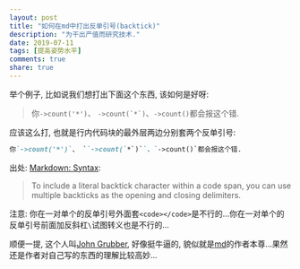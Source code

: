 ```yaml
---
layout: post
title: "如何在md中打出反单引号(backtick)"
description: "为干出产值而研究技术."
date: 2019-07-11
tags: [提高姿势水平]
comments: true
share: true
---
```



举个例子, 比如说我们想打出下面这个东西, 该如何是好呀:

> 你`->count('*')`、 ``->count(`*`)``、`->count()`都会报这个错.


应该这么打, 也就是行内代码块的最外层两边分别套两个反单引号:

```markdown
你`->count('*')`、 ``->count(`*`)``、`->count()`都会报这个错.
```

出处: [Markdown: Syntax](https://daringfireball.net/projects/markdown/syntax#code):

> To include a literal backtick character within a code span, you can use multiple backticks as the opening and closing delimiters.


注意: 你在一对单个的反单引号外面套`<code></code>`是不行的...你在一对单个的反单引号前面加反斜杠`\`试图转义也是不行的...

顺便一提, 这个人叫[John Grubber](https://en.wikipedia.org/wiki/John_Gruber), 好像挺牛逼的, 貌似就是[md](https://daringfireball.net/projects/markdown/)的作者本尊...果然还是作者对自己写的东西的理解比较高妙...

